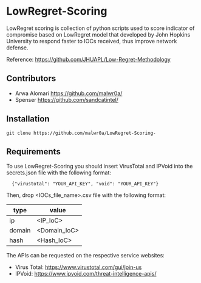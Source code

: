 # LowRegret-Scoring
LowRegret scoring is collection of python scripts used to score indicator of compromise based on LowRegret model that developed by John Hopkins University to respond faster to IOCs received, thus improve network defense.

Reference: https://github.com/JHUAPL/Low-Regret-Methodology
## Contributors
* Arwa Alomari https://github.com/malwr0a/
* Spenser https://github.com/sandcatintel/
## Installation 
```
git clone https://github.com/malwr0a/LowRegret-Scoring-
```
## Requirements  
To use LowRegret-Scoring you should insert VirusTotal and IPVoid into the secrets.json file with the following format:
```
  {"virustotal": "YOUR_API_KEY", "void": "YOUR_API_KEY"}

```
Then, drop <IOCs_file_name>.csv file with the following format:

| type   | value        |
|--------|--------------|
| ip     | <IP_IoC>     |
| domain | <Domain_IoC> |
| hash   | <Hash_IoC>   |

The APIs can be requested on the respective service websites:
* Virus Total: https://www.virustotal.com/gui/join-us
* IPVoid: https://www.ipvoid.com/threat-intelligence-apis/
